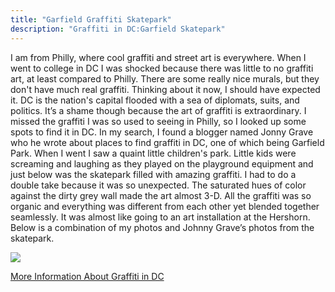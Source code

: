 ```yaml
---
title: "Garfield Graffiti Skatepark"
description: "Graffiti in DC:Garfield Skatepark"
---
```


I am from Philly, where cool graffiti and street art is everywhere. When I went to college in DC I was shocked because there was little to no graffiti art, at least compared to Philly. There are some really nice murals, but they don't have much real graffiti. Thinking about it now, I should have expected it. DC is the nation's capital flooded with a sea of diplomats, suits, and politics. It’s a shame though because the art of graffiti is extraordinary. I missed the graffiti I was so used to seeing in Philly, so I looked up some spots to find it in DC. In my search, I found a blogger named Jonny Grave who he wrote about places to find graffiti in DC, one of which being Garfield Park. When I went I saw a quaint little children's park. Little kids were screaming and laughing as they played on the playground equipment and just below was the skatepark filled with amazing graffiti. I had to do a double take because it was so unexpected. The saturated hues of color against the dirty grey wall made the art almost 3-D.  All the graffiti was so organic and everything was different from each other yet blended together seamlessly. It was almost like going to an art installation at the Hershorn. Below is a combination of my photos and Johnny Grave’s photos from the skatepark.

<img src="/Blog/img/graffiti-pic.png" class="pic">

<a class="links" href="https://brightestyoungthings.com/articles/hidden-in-plain-sight-wall-of-fame"> More Information About Graffiti in DC</a>
